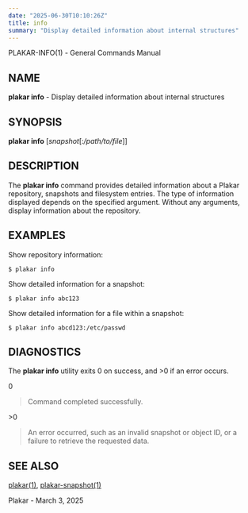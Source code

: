```yaml
---
date: "2025-06-30T10:10:26Z"
title: info
summary: "Display detailed information about internal structures"
---
```

PLAKAR-INFO(1) - General Commands Manual

## NAME

**plakar info** - Display detailed information about internal structures

## SYNOPSIS

**plakar info**
\[*snapshot*\[:*/path/to/file*]]

## DESCRIPTION

The
**plakar info**
command provides detailed information about a Plakar repository,
snapshots and filesystem entries.
The type of information displayed depends on the specified argument.
Without any arguments, display information about the repository.

## EXAMPLES

Show repository information:

	$ plakar info

Show detailed information for a snapshot:

	$ plakar info abc123

Show detailed information for a file within a snapshot:

	$ plakar info abcd123:/etc/passwd

## DIAGNOSTICS

The **plakar info** utility exits&#160;0 on success, and&#160;&gt;0 if an error occurs.

0

> Command completed successfully.

&gt;0

> An error occurred, such as an invalid snapshot or object ID, or a
> failure to retrieve the requested data.

## SEE ALSO

[plakar(1)](../plakar/),
[plakar-snapshot(1)](../snapshot/)

Plakar - March 3, 2025
